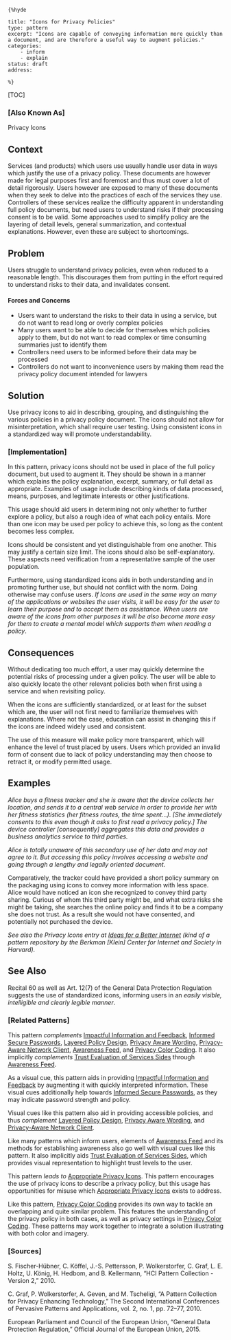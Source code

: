     {%hyde

    title: "Icons for Privacy Policies"
    type: pattern
    excerpt: "Icons are capable of conveying information more quickly than a document, and are therefore a useful way to augment policies."
    categories:
        - inform
        - explain
    status: draft
    address:

    %}

[TOC]

### [Also Known As]
<!-- All other names the pattern is known by.-->

Privacy Icons

## Context
<!-- The situations in which the pattern may apply.-->
<!-- Aspects which constrain the solution, but are not modified by it. They affect the impact of different forces.-->

Services (and products) which users use usually handle user data in ways which justify the use of a privacy policy. These documents are however made for legal purposes first and foremost and thus must cover a lot of detail rigorously. Users however are exposed to many of these documents when they seek to delve into the practices of each of the services they use. Controllers of these services realize the difficulty apparent in understanding full policy documents, but need users to understand risks if their processing consent is to be valid. Some approaches used to simplify policy are the layering of detail levels, general summarization, and contextual explanations. However, even these are subject to shortcomings.

## Problem
<!-- The problem a pattern addresses, including a list of forces describing why a problem might be difficult to solve.-->

Users struggle to understand privacy policies, even when reduced to a reasonable length. This discourages them from putting in the effort required to understand risks to their data, and invalidates consent.

#### Forces and Concerns
<!-- Implications in this problem which affect the appropriateness of a solution, and are affected by this pattern.-->
<!-- Forces should be highly visible for easy reference, where less obvious a dedicated section is recommended.-->
- Users want to understand the risks to their data in using a service, but do not want to read long or overly complex policies
- Many users want to be able to decide for themselves which policies apply to them, but do not want to read complex or time consuming summaries just to identify them
- Controllers need users to be informed before their data may be processed
- Controllers do not want to inconvenience users by making them read the privacy policy document intended for lawyers

## Solution
<!-- A concise description of how the pattern addresses the problem.-->

Use privacy icons to aid in describing, grouping, and distinguishing the various policies in a privacy policy document. The icons should not allow for misinterpretation, which shall require user testing. Using consistent icons in a standardized way will promote understandability.

<!--### [Structure]-->
<!--A detailed specification of the structural aspects of the pattern. A class diagram if applicable.-->



### [Implementation]
<!--Guidelines for implementing the pattern; code fragments; suggested PETS; policy fragments.-->

In this pattern, privacy icons should not be used in place of the full policy document, but used to augment it. They should be shown in a manner which explains the policy explanation, excerpt, summary, or full detail as appropriate. Examples of usage include describing kinds of data processed, means, purposes, and legitimate interests or other justifications.

This usage should aid users in determining not only whether to further explore a policy, but also a rough idea of what each policy entails. More than one icon may be used per policy to achieve this, so long as the content becomes less complex.

Icons should be consistent and yet distinguishable from one another. This may justify a certain size limit. The icons should also be self-explanatory. These aspects need verification from a representative sample of the user population.

Furthermore, using standardized icons aids in both understanding and in promoting further use, but should not conflict with the norm. Doing otherwise may confuse users. _If Icons are used in the same way on many of the applications or websites the user visits, it will be easy for the user to learn their purpose and to accept them as assistance. When users are aware of the icons from other purposes it will be also become more easy for them to create a mental model which supports them when reading a policy_.

## Consequences
<!--The advantages (benefits) and disadvantages (liabilities) of applying the pattern.-->

Without dedicating too much effort, a user may quickly determine the potential risks of processing under a given policy. The user will be able to also quickly locate the other relevant policies both when first using a service and when revisiting policy.

When the icons are sufficiently standardized, or at least for the subset which are, the user will not first need to familiarize themselves with explanations. Where not the case, education can assist in changing this if the icons are indeed widely used and consistent.

The use of this measure will make policy more transparent, which will enhance the level of trust placed by users. Users which provided an invalid form of consent due to lack of policy understanding may then choose to retract it, or modify permitted usage.

<!--### [Constraints]-->
<!-- limitations as a consequence of applying the pattern.-->



## Examples
<!--Motivational example to see how the pattern is applied.-->

_Alice buys a fitness tracker and she is aware that the device collects her location, and sends it to a central web service in order to provide her with her fitness statistics (her fitness routes, the time spent...). [She immediately consents to this even though it asks to first read a privacy policy.] The device controller [consequently] aggregates this data and provides a business analytics service to third parties._

_Alice is totally unaware of this secondary use of her data and may not agree to it. But accessing this policy involves accessing a website and going through a lengthy and legally oriented document._

Comparatively, the tracker could have provided a short policy summary on the packaging using icons to convey more information with less space. Alice would have noticed an icon she recognized to convey third party sharing. Curious of whom this third party might be, and what extra risks she might be taking, she searches the online policy and finds it to be a company she does not trust. As a result she would not have consented, and potentially not purchased the device.

_See also the Privacy Icons entry at [Ideas for a Better Internet](https://cyber.harvard.edu/i4bi/Privacy_Icons) (kind of a pattern repository by the Berkman [Klein] Center for Internet and Society in Harvard)._

<!--### [Known Uses]-->
<!-- Pointers to various applications of the pattern.-->



## See Also
<!-- Any pointers to relevant information, not contained in the subfields below.-->

Recital 60 as well as Art. 12(7) of the General Data Protection Regulation suggests the use of standardized icons, informing users in an _easily visible, intelligible and clearly legible manner_.

### [Related Patterns]
<!-- Supporting and conflicting patterns-->

This pattern _complements_ [Impactful Information and Feedback](Impactful-Information-and-Feedback), [Informed Secure Passwords](Informed-Secure-Passwords), [Layered Policy Design](Layered-Policy-Design), [Privacy Aware Wording](Privacy-Aware-Wording), [Privacy-Aware Network Client](Privacy-Aware-Network-Client), [Awareness Feed](Awareness-Feed), and [Privacy Color Coding](Privacy-Color-Coding). It also implicitly _complements_ [Trust Evaluation of Services Sides](Trust-Evaluation-of-Services-Sides) through [Awareness Feed](Awareness-Feed).

As a visual cue, this pattern aids in providing [Impactful Information and Feedback](Impactful-Information-and-Feedback) by augmenting it with quickly interpreted information. These visual cues additionally help towards [Informed Secure Passwords](Informed-Secure-Passwords), as they may indicate password strength and policy.

Visual cues like this pattern also aid in providing accessible policies, and thus _complement_ [Layered Policy Design](Layered-Policy-Design), [Privacy Aware Wording](Privacy-Aware-Wording), and [Privacy-Aware Network Client](Privacy-Aware-Network-Client).

Like many patterns which inform users, elements of [Awareness Feed](Awareness-Feed) and its methods for establishing awareness also go well with visual cues like this pattern. It also implicitly aids [Trust Evaluation of Services Sides](Trust-Evaluation-of-Services-Sides), which provides visual representation to highlight trust levels to the user.

This pattern _leads to_ [Appropriate Privacy Icons](Appropriate-Privacy-Icons). This pattern encourages the use of privacy icons to describe a privacy policy, but this usage has opportunities for misuse which [Appropriate Privacy Icons](Appropriate-Privacy-Icons) exists to address.

Like this pattern, [Privacy Color Coding](Privacy-Color-Coding) provides its own way to tackle an overlapping and quite similar problem. This features the understanding of the privacy policy in both cases, as well as privacy settings in [Privacy Color Coding](Privacy-Color-Coding). These patterns may work together to integrate a solution illustrating with both color and imagery.

### [Sources]
<!-- References to the original source of the pattern.-->

S. Fischer-Hübner, C. Köffel, J.-S. Pettersson, P. Wolkerstorfer, C. Graf, L. E. Holtz, U. König, H. Hedbom, and B. Kellermann, “HCI Pattern Collection - Version 2,” 2010.

C. Graf, P. Wolkerstorfer, A. Geven, and M. Tscheligi, “A Pattern Collection for Privacy Enhancing Technology,” The Second International Conferences of Pervasive Patterns and Applications, vol. 2, no. 1, pp. 72–77, 2010.

European Parliament and Council of the European Union, “General Data Protection Regulation,” Official Journal of the European Union, 2015.

<!--## General Comments-->
<!-- Separate discussion on the pattern.-->



<!--## Tags-->
<!-- User definable descriptors for additional correlation.-->




